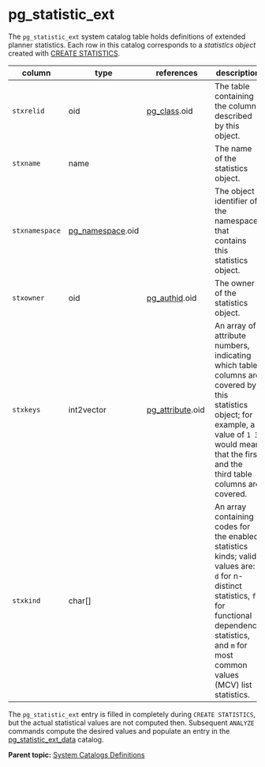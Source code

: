 # pg_statistic_ext

The `pg_statistic_ext` system catalog table holds definitions of extended planner statistics. Each row in this catalog corresponds to a *statistics object* created with [CREATE STATISTICS](../sql_commands/CREATE_STATISTICS.html).

|column|type|references|description|
|------|----|----------|-----------|
|`stxrelid`|oid|[pg\_class](pg_class.html).oid | The table containing the columns described by this object. |
|`stxname`|name| | The name of the statistics object. |
|`stxnamespace`|[pg\_namespace](pg_namespace.html).oid| | The object identifier of the namespace that contains this statistics object. |
|`stxowner`|oid|[pg\_authid](pg_authid.html).oid | The owner of the statistics object. |
|`stxkeys`|int2vector|[pg\_attribute](pg_attribute.html).oid | An array of attribute numbers, indicating which table columns are covered by this statistics object; for example, a value of `1 3` would mean that the first and the third table columns are covered. |
|`stxkind`|char[]| | An array containing codes for the enabled statistics kinds; valid values are: `d` for n-distinct statistics, `f` for functional dependency statistics, and `m` for most common values \(MCV\) list statistics. |

The `pg_statistic_ext` entry is filled in completely during `CREATE STATISTICS`, but the actual statistical values are not computed then. Subsequent `ANALYZE` commands compute the desired values and populate an entry in the [pg\_statistic\_ext\_data](pg_statistic_ext_data.html) catalog.

**Parent topic:** [System Catalogs Definitions](../system_catalogs/catalog_ref-html.html)

